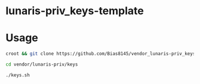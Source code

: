 # lunaris-priv_keys-template

# Usage

```bash
croot && git clone https://github.com/Bias8145/vendor_lunaris-priv_keys-template vendor/lunaris-priv/keys
```

```bash
cd vendor/lunaris-priv/keys
```

```
./keys.sh
```
